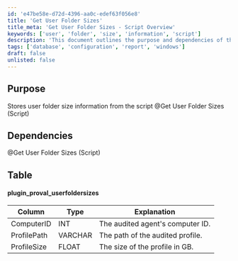 ```yaml
---
id: 'e47be58e-d72d-4396-aa0c-edef63f056e8'
title: 'Get User Folder Sizes'
title_meta: 'Get User Folder Sizes - Script Overview'
keywords: ['user', 'folder', 'size', 'information', 'script']
description: 'This document outlines the purpose and dependencies of the Get User Folder Sizes script, detailing how it stores user folder size information and the structure of the data it collects.'
tags: ['database', 'configuration', 'report', 'windows']
draft: false
unlisted: false
---
```

## Purpose

Stores user folder size information from the script @Get User Folder Sizes (Script)

## Dependencies

@Get User Folder Sizes (Script)

## Table

#### plugin_proval_userfoldersizes

| Column        | Type    | Explanation                           |
|---------------|---------|---------------------------------------|
| ComputerID    | INT     | The audited agent's computer ID.     |
| ProfilePath   | VARCHAR | The path of the audited profile.     |
| ProfileSize   | FLOAT   | The size of the profile in GB.       |







